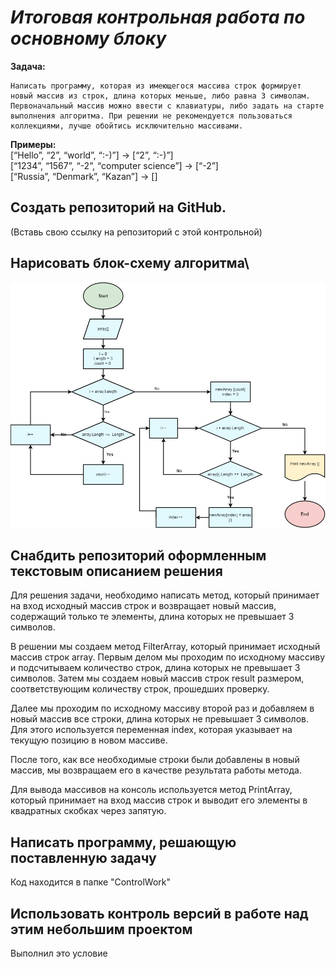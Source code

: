 # _**Итоговая контрольная работа по основному блоку**_

**Задача:**<br/> 
```
Написать программу, которая из имеющегося массива строк формирует новый массив из строк, длина которых меньше, либо равна 3 символам. Первоначальный массив можно ввести с клавиатуры, либо задать на старте выполнения алгоритма. При решении не рекомендуется пользоваться коллекциями, лучше обойтись исключительно массивами.
```

**Примеры:**<br/> 
[“Hello”, “2”, “world”, “:-)”] → [“2”, “:-)”]<br/>
[“1234”, “1567”, “-2”, “computer science”] → [“-2”]<br/>
[“Russia”, “Denmark”, “Kazan”] → []<br/>

## Создать репозиторий на GitHub.

(Вставь свою ссылку на репозиторий с этой контрольной)

## Нарисовать блок-схему алгоритма\

<img src="FinalControlWork.jpg" alt="FinalControlWork" width="600"/>

## Снабдить репозиторий оформленным текстовым описанием решения

Для решения задачи, необходимо написать метод, который принимает на вход исходный массив строк и возвращает новый массив, содержащий только те элементы, длина которых не превышает 3 символов.

В решении мы создаем метод FilterArray, который принимает исходный массив строк array. Первым делом мы проходим по исходному массиву и подсчитываем количество строк, длина которых не превышает 3 символов. Затем мы создаем новый массив строк result размером, соответствующим количеству строк, прошедших проверку.

Далее мы проходим по исходному массиву второй раз и добавляем в новый массив все строки, длина которых не превышает 3 символов. Для этого используется переменная index, которая указывает на текущую позицию в новом массиве.

После того, как все необходимые строки были добавлены в новый массив, мы возвращаем его в качестве результата работы метода.

Для вывода массивов на консоль используется метод PrintArray, который принимает на вход массив строк и выводит его элементы в квадратных скобках через запятую.

## Написать программу, решающую поставленную задачу

Код находится в папке "ControlWork"

## Использовать контроль версий в работе над этим небольшим проектом

Выполнил это условие 